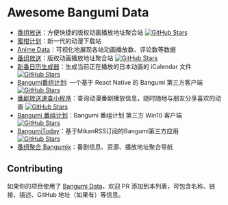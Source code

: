 # Awesome Bangumi Data

* [番组放送](https://bgmlist.com/)：方便快捷的版权动画播放地址聚合站 [![GitHub Stars](https://badgen.net/github/stars/wxt2005/bangumi-list?icon=github)](https://github.com/wxt2005/bangumi-list)
* [蜜柑计划](https://mikanani.me/)：新一代的动漫下载站
* [Anime Data](https://anime-data.com/)：可视化地展现各站动画播放数、评论数等数据
* [番组放送](https://bgm.ideapart.com/)：版权动画播放地址聚合站 [![GitHub Stars](https://badgen.net/github/stars/alanoy/bangumi?icon=github)](https://github.com/alanoy/bangumi)
* [新番日历生成器](https://github.com/clverpanda/bangumi-calendar-generator)：生成当前正在播放的日本动画的 iCalendar 文件 [![GitHub Stars](https://badgen.net/github/stars/clverpanda/bangumi-calendar-generator?icon=github)](https://github.com/clverpanda/bangumi-calendar-generator)
* [Bangumi番组计划](https://github.com/czy0729/Bangumi): 一个基于 React Native 的 Bangumi 第三方客户端 [![GitHub Stars](https://badgen.net/github/stars/czy0729/Bangumi?icon=github)](https://github.com/czy0729/Bangumi)
* [番剧放送速查小程序](https://yilihjy.gitee.io/animeschedule/)：查询动漫番剧播放信息，随时随地与朋友分享喜欢的动画 [![GitHub Stars](https://badgen.net/github/stars/yilihjy/AnimeScheduleSearch?icon=github)](https://github.com/yilihjy/AnimeScheduleSearch)
* [Bangumi 番组计划](https://www.microsoft.com/store/apps/9PLKXLTWSVXR)：Bangumi 番组计划 第三方 Win10 客户端 [![GitHub Stars](https://badgen.net/github/stars/Teachoc/Bangumi?icon=github)](https://github.com/Teachoc/Bangumi)
* [BangumiToday](https://github.com/BTMuli/BangumiToday)：基于MikanRSS订阅的Bangumi第三方应用 [![GitHub Stars](https://badgen.net/github/stars/BTMuli/BangumiToday?icon=github)](https://github.com/BTMuli/BangumiToday)
* [番组聚合 Bangumix](https://bangumix.top/)：番剧信息、资源、播放地址聚合导航

## Contributing

如果你的项目使用了 [Bangumi Data](https://github.com/bangumi-data/bangumi-data)，欢迎 PR 添加到本列表，可包含名称、链接、描述、GitHub 地址（如果有）等信息。
